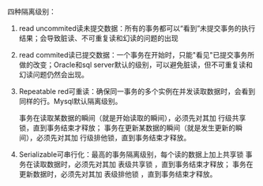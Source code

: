 四种隔离级别：

1. read uncommited读未提交数据：所有的事务都可以“看到”未提交事务的执行结果；会导致脏读、不可重复读和幻读的问题的出现


2. read commited读已提交数据：一个事务在开始时，只能"看见"已提交事务所做的改变；Oracle和sql server默认的级别，可以避免脏读，但不可重复读和幻读问题仍然会出现。


3. Repeatable red可重读：确保同一事务的多个实例在并发读取数据时，会看到同样的行。Mysql默认隔离级别。

     事务在读取某数据的瞬间（就是开始读取的瞬间），必须先对其加 行级共享锁，直到事务结束才释放；
     事务在更新某数据的瞬间（就是发生更新的瞬间），必须先对其加 行级排他锁，直到事务结束才释放。


4. Serializable可串行化：最高的事务隔离级别，每个读的数据上加上共享锁
     事务在读取数据时，必须先对其加 表级共享锁 ，直到事务结束才释放；
     事务在更新数据时，必须先对其加 表级排他锁 ，直到事务结束才释放。
